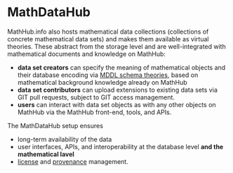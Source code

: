 # MathDataHub
MathHub.info also hosts mathematical data collections (collections of concrete mathematical data sets) and makes them available as virtual theories. These abstract from the storage level and are well-integrated with mathematical documents and knowledge on MathHub: 
- **data set creators** can specify the meaning of mathematical objects and their database encoding via [MDDL schema theories](MDDL), based on mathematical background knowledge already on MathHub
- **data set contributors** can upload extensions to existing data sets via GIT pull requests, subject to GIT access management. 
- **users** can interact with data set objects as with any other objects on MathHub via the MathHub front-end, tools, and APIs. 

The MathDataHub setup ensures 
- long-term availability of the data 
- user interfaces, APIs, and interoperability at the database level **and the mathematical lavel** 
- [license](ip) and [provenance](provenance) management.